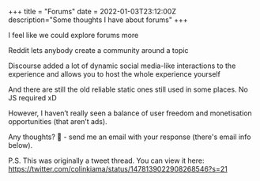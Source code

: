 +++
title = "Forums"
date = 2022-01-03T23:12:00Z  
description="Some thoughts I have about forums"
+++

I feel like we could explore forums more

Reddit lets anybody create a community around a topic

Discourse added a lot of dynamic social media-like interactions to the experience and allows you to host the whole experience yourself

And there are still the old reliable static ones still used in some places. No JS required xD

However, I haven’t really seen a balance of user freedom and monetisation opportunities (that aren’t ads). 

Any thoughts? 👀 - send me an email with your response (there's email info below).

P.S. This was originally a tweet thread. You can view it here: https://twitter.com/colinkiama/status/1478139022908268546?s=21